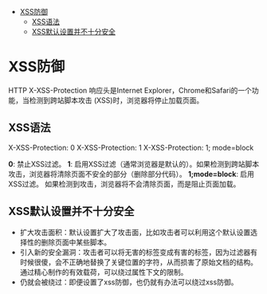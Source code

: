 
<!-- @import "[TOC]" {cmd="toc" depthFrom=1 depthTo=6 orderedList=false} -->

<!-- code_chunk_output -->

* [XSS防御](#xss防御)
	* [XSS语法](#xss语法)
	* [XSS默认设置并不十分安全](#xss默认设置并不十分安全)

<!-- /code_chunk_output -->


# XSS防御
HTTP X-XSS-Protection 响应头是Internet Explorer，Chrome和Safari的一个功能，当检测到跨站脚本攻击 (XSS)时，浏览器将停止加载页面。

## XSS语法
X-XSS-Protection: 0
X-XSS-Protection: 1
X-XSS-Protection: 1; mode=block

**0**: 禁止XSS过滤。
**1**: 启用XSS过滤（通常浏览器是默认的）。如果检测到跨站脚本攻击，浏览器将清除页面不安全的部分（删除部分代码）。
**1;mode=block**: 启用XSS过滤。 如果检测到攻击，浏览器将不会清除页面，而是阻止页面加载。

## XSS默认设置并不十分安全
* 扩大攻击面积：默认设置扩大了攻击面，比如攻击者可以利用这个默认设置选择性的删除页面中某些脚本。
* 引入新的安全漏洞：攻击者可以将无害的标签变成有害的标签，因为过滤器有时候很傻，会不正确地替换了关键位置的字符，从而损害了原始文档的结构。通过精心制作的有效载荷，可以绕过属性下文的限制。
* 仍就会被绕过：即便设置了xss防御，也仍就有办法可以绕过xss防御。